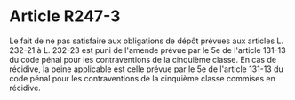 # Article R247-3

Le fait de ne pas satisfaire aux obligations de dépôt prévues aux articles L. 232-21 à L. 232-23 est puni de l'amende prévue par le 5e de l'article 131-13 du code pénal pour les contraventions de la cinquième classe. En cas de récidive, la peine applicable est celle prévue par le 5e de l'article 131-13 du code pénal pour les contraventions de la cinquième classe commises en récidive.

